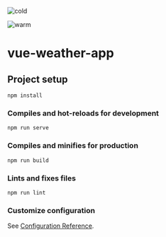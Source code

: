 ![cold](https://user-images.githubusercontent.com/61236385/179379703-fbdf982d-b0d6-4f05-aba0-dfefb984eccd.PNG)

![warm](https://user-images.githubusercontent.com/61236385/179379705-f490fb2b-4683-4c5a-81bd-dc5f93853b34.PNG)


# vue-weather-app

## Project setup
```
npm install
```

### Compiles and hot-reloads for development
```
npm run serve
```

### Compiles and minifies for production
```
npm run build
```

### Lints and fixes files
```
npm run lint
```

### Customize configuration
See [Configuration Reference](https://cli.vuejs.org/config/).
